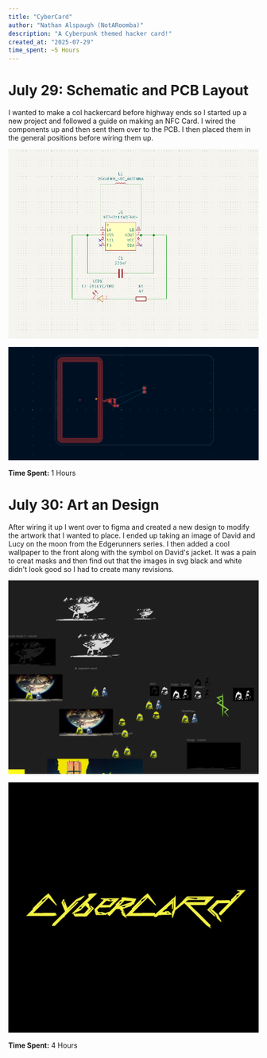 ```yaml
---
title: "CyberCard"
author: "Nathan Alspaugh (NotARoomba)"
description: "A Cyberpunk themed hacker card!"
created_at: "2025-07-29"
time_spent: ~5 Hours
---
```


# July 29: Schematic and PCB Layout

I wanted to make a col hackercard before highway ends so I started up a new project and followed a guide on making an NFC Card. I wired the components up and then sent them over to the PCB. I then placed them in the general positions before wiring them up.

![Schematic Design](assets/schematic.png)

![PCB Layout Start](assets/pcb_start.png)

**Time Spent:** 1 Hours

# July 30: Art an Design

After wiring it up I went over to figma and created a new design to modify the artwork that I wanted to place. I ended up taking an image of David and Lucy on the moon from the Edgerunners series. I then added a cool wallpaper to the front along with the symbol on David's jacket. It was a pain to creat masks and then find out that the images in svg black and white didn't look good so I had to create many revisions.

![Figma Design Process](assets/figma.png)

![CyberCard Logo](assets/logo.png)

**Time Spent:** 4 Hours
